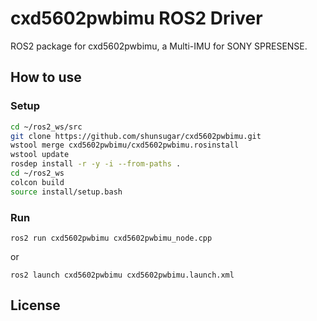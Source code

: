 # cxd5602pwbimu ROS2 Driver
ROS2 package for cxd5602pwbimu, a Multi-IMU for SONY SPRESENSE.

## How to use
### Setup
```bash
cd ~/ros2_ws/src
git clone https://github.com/shunsugar/cxd5602pwbimu.git
wstool merge cxd5602pwbimu/cxd5602pwbimu.rosinstall
wstool update
rosdep install -r -y -i --from-paths .
cd ~/ros2_ws
colcon build
source install/setup.bash
```

### Run
```
ros2 run cxd5602pwbimu cxd5602pwbimu_node.cpp
```
or
```
ros2 launch cxd5602pwbimu cxd5602pwbimu.launch.xml
```

## License
